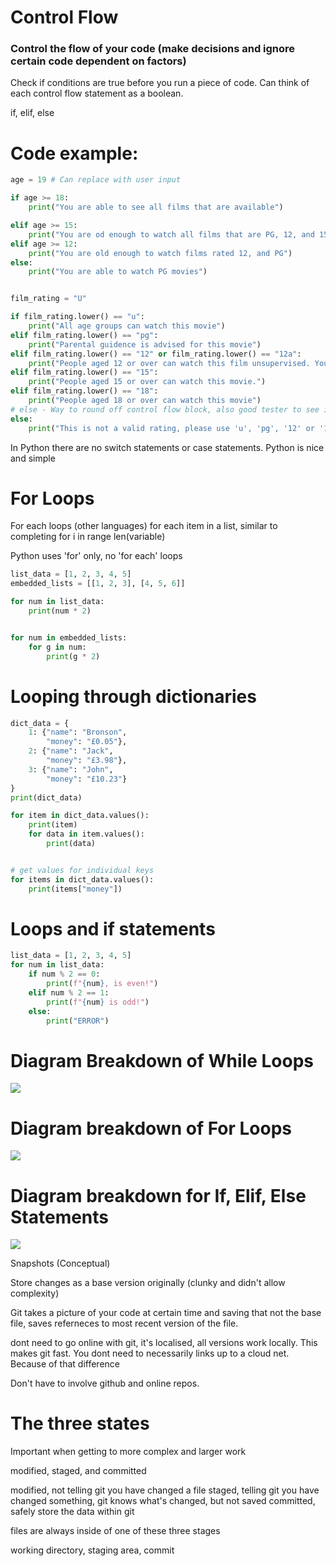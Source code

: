 # Control Flow 
### Control the flow of your code (make decisions and ignore certain code dependent on factors)
Check if conditions are true before you run a piece of code. Can think of each control flow statement as a boolean.

if, elif, else

# Code example:
```python
age = 19 # Can replace with user input

if age >= 18:
    print("You are able to see all films that are available")

elif age >= 15:
    print("You are od enough to watch all films that are PG, 12, and 15")
elif age >= 12:
    print("You are old enough to watch films rated 12, and PG")
else:
    print("You are able to watch PG movies")


film_rating = "U"

if film_rating.lower() == "u":
    print("All age groups can watch this movie")
elif film_rating.lower() == "pg":
    print("Parental guidence is advised for this movie")
elif film_rating.lower() == "12" or film_rating.lower() == "12a":
    print("People aged 12 or over can watch this film unsupervised. Younder people must be supervised.")
elif film_rating.lower() == "15":
    print("People aged 15 or over can watch this movie.")
elif film_rating.lower() == "18":
    print("People aged 18 or over can watch this movie")
# else - Way to round off control flow block, also good tester to see if error occurs.
else:
    print("This is not a valid rating, please use 'u', 'pg', '12' or '12a', '15', '18'.")
```

In Python there are no switch statements or case statements. Python is nice and simple



# For Loops
For each loops (other languages) for each item in a list, similar to completing for i in range len(variable)

Python uses 'for' only, no 'for each' loops

```python
list_data = [1, 2, 3, 4, 5]
embedded_lists = [[1, 2, 3], [4, 5, 6]]

for num in list_data:
    print(num * 2)


for num in embedded_lists:
    for g in num:
        print(g * 2)

```
# Looping through dictionaries
```python
dict_data = {
    1: {"name": "Bronson",
        "money": "£0.05"},
    2: {"name": "Jack",
        "money": "£3.98"},
    3: {"name": "John",
        "money": "£10.23"}
}
print(dict_data)

for item in dict_data.values():
    print(item)
    for data in item.values():
        print(data)


# get values for individual keys
for items in dict_data.values():
    print(items["money"])
```

# Loops and if statements
```python
list_data = [1, 2, 3, 4, 5]
for num in list_data:
    if num % 2 == 0:
        print(f"{num}, is even!")
    elif num % 2 == 1:
        print(f"{num} is odd!")
    else:
        print("ERROR")
```
# Diagram Breakdown of While Loops
![](images\While_loop_diagram.png)
# Diagram breakdown of For Loops
![](images\For_loop_diagram.png)
# Diagram breakdown for If, Elif, Else Statements
![](images\If_Statement_Diagram.png)





Snapshots (Conceptual)

Store changes as a base version originally (clunky and didn't allow complexity)

Git takes a picture of your code at certain time and saving that not the base file, saves referneces to most recent version of the file.

dont need to go online with git, it's localised, all versions work locally. This makes git fast. You dont need to necessarily links up to a cloud net. Because of that difference

Don't have to involve github and online repos.

# The three states


Important when getting to more complex and larger work

modified, staged, and committed

modified, not telling git you have changed a file
staged, telling git you have changed something, git knows what's changed, but not saved
committed, safely store the data within git

files are always inside of one of these three stages

working directory, staging area, commit
